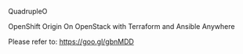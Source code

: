 QuadrupleO

OpenShift Origin On OpenStack with Terraform and Ansible Anywhere

Please refer to: https://goo.gl/gbnMDD
